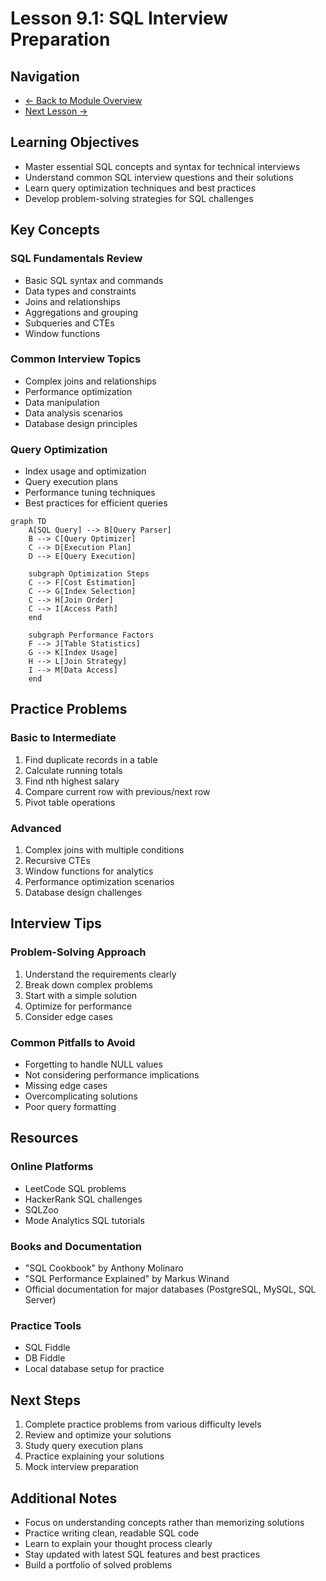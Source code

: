 # Lesson 9.1: SQL Interview Preparation

## Navigation
- [← Back to Module Overview](./README.md)
- [Next Lesson →](./9.2-python-interview-preparation.md)

## Learning Objectives

- Master essential SQL concepts and syntax for technical interviews
- Understand common SQL interview questions and their solutions
- Learn query optimization techniques and best practices
- Develop problem-solving strategies for SQL challenges

## Key Concepts

### SQL Fundamentals Review
- Basic SQL syntax and commands
- Data types and constraints
- Joins and relationships
- Aggregations and grouping
- Subqueries and CTEs
- Window functions

### Common Interview Topics
- Complex joins and relationships
- Performance optimization
- Data manipulation
- Data analysis scenarios
- Database design principles

### Query Optimization
- Index usage and optimization
- Query execution plans
- Performance tuning techniques
- Best practices for efficient queries

```mermaid
graph TD
    A[SQL Query] --> B[Query Parser]
    B --> C[Query Optimizer]
    C --> D[Execution Plan]
    D --> E[Query Execution]
    
    subgraph Optimization Steps
    C --> F[Cost Estimation]
    C --> G[Index Selection]
    C --> H[Join Order]
    C --> I[Access Path]
    end
    
    subgraph Performance Factors
    F --> J[Table Statistics]
    G --> K[Index Usage]
    H --> L[Join Strategy]
    I --> M[Data Access]
    end
```

## Practice Problems

### Basic to Intermediate
1. Find duplicate records in a table
2. Calculate running totals
3. Find nth highest salary
4. Compare current row with previous/next row
5. Pivot table operations

### Advanced
1. Complex joins with multiple conditions
2. Recursive CTEs
3. Window functions for analytics
4. Performance optimization scenarios
5. Database design challenges

## Interview Tips

### Problem-Solving Approach
1. Understand the requirements clearly
2. Break down complex problems
3. Start with a simple solution
4. Optimize for performance
5. Consider edge cases

### Common Pitfalls to Avoid
- Forgetting to handle NULL values
- Not considering performance implications
- Missing edge cases
- Overcomplicating solutions
- Poor query formatting

## Resources

### Online Platforms
- LeetCode SQL problems
- HackerRank SQL challenges
- SQLZoo
- Mode Analytics SQL tutorials

### Books and Documentation
- "SQL Cookbook" by Anthony Molinaro
- "SQL Performance Explained" by Markus Winand
- Official documentation for major databases (PostgreSQL, MySQL, SQL Server)

### Practice Tools
- SQL Fiddle
- DB Fiddle
- Local database setup for practice

## Next Steps

1. Complete practice problems from various difficulty levels
2. Review and optimize your solutions
3. Study query execution plans
4. Practice explaining your solutions
5. Mock interview preparation

## Additional Notes

- Focus on understanding concepts rather than memorizing solutions
- Practice writing clean, readable SQL code
- Learn to explain your thought process clearly
- Stay updated with latest SQL features and best practices
- Build a portfolio of solved problems 